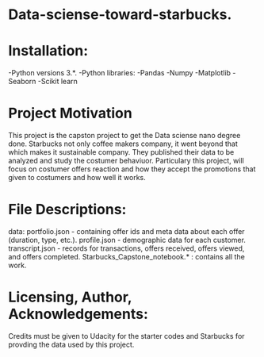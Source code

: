 # Data-sciense-toward-starbucks.

# Installation:

-Python versions 3.*.
-Python libraries: 
-Pandas
-Numpy
-Matplotlib
-Seaborn
-Scikit learn


# Project Motivation
This project is the capston project to get the Data sciense nano degree done. Starbucks not only coffee makers company, it went beyond that which makes it sustainable company. They published their data to be analyzed and study the costumer behaviuor. Particulary this project, will focus on costumer offers reaction and how they accept the promotions that given to costumers and how well it works. 


# File Descriptions:
data:
portfolio.json - containing offer ids and meta data about each offer (duration, type, etc.).
profile.json - demographic data for each customer.
transcript.json - records for transactions, offers received, offers viewed, and offers completed.
Starbucks_Capstone_notebook.* : contains all the work.

# Licensing, Author, Acknowledgements:
Credits must be given to Udacity for the starter codes and Starbucks for provding the data used by this project.

